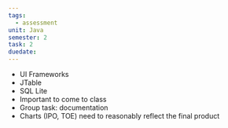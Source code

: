 ```yaml
---
tags:
  - assessment
unit: Java
semester: 2
task: 2
duedate: 
---
```

- UI Frameworks
- JTable
- SQL Lite
- Important to come to class
- Group task: documentation
- Charts (IPO, TOE) need to reasonably reflect the final product